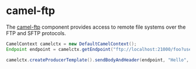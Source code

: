 # camel-ftp

The [camel-ftp](http://camel.apache.org/ftp2.html) component provides access to remote file systems over the FTP and SFTP protocols.

```java
CamelContext camelctx = new DefaultCamelContext();
Endpoint endpoint = camelctx.getEndpoint("ftp://localhost:21000/foo?username=admin&password=admin");

camelctx.createProducerTemplate().sendBodyAndHeader(endpoint, "Hello", "CamelFileName", "test.txt");
```